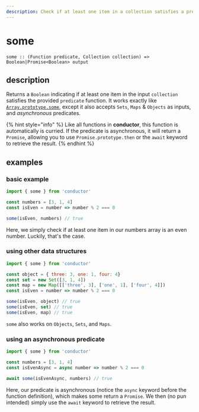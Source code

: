 ```yaml
---
description: Check if at least one item in a collection satisfies a predicate
---
```


# some

`some :: (Function predicate, Collection collection) => Boolean|Promise<Boolean> output`

## description

Returns a `Boolean` indicating if at least one item in the input `collection` satisfies the provided `predicate` function. It works exactly like [`Array.prototype.some`](https://developer.mozilla.org/en-US/docs/Web/JavaScript/Reference/Global_Objects/Array/some), except it also accepts `Sets`, `Maps` & `Objects` as inputs, and _asynchronous_ predicates.

{% hint style="info" %}
Like all functions in **conductor**, this function is automatically is curried. If the predicate is asynchronous, it will return a `Promise`, allowing you to use `Promise.prototype.then` or the `await` keyword to retrieve the result.
{% endhint %}

## examples

### basic example

```javascript
import { some } from 'conductor'

const numbers = [3, 1, 4]
const isEven = number => number % 2 === 0

some(isEven, numbers) // true
```

Here, we simply check if at least one item in our numbers array is an even number. Luckily, that's the case.

### using other data structures

```javascript
import { some } from 'conductor'

const object = { three: 3, one: 1, four: 4}
const set = new Set([3, 1, 4])
const map = new Map([['three', 3], ['one', 1], ['four', 4]])
const isEven = number => number % 2 === 0

some(isEven, object) // true
some(isEven, set) // true
some(isEven, map) // true
```

`some` also works on `Objects`, `Sets`, and `Maps`.

### using an asynchronous predicate

```javascript
import { some } from 'conductor'

const numbers = [3, 1, 4]
const isEvenAsync = async number => number % 2 === 0

await some(isEvenAsync, numbers) // true
```

Here, our predicate is asynchronous \(notice the `async` keyword before the function definition\), which makes some return a `Promise`. We then \(no pun intended\) simply use the `await` keyword to retrieve the result.

